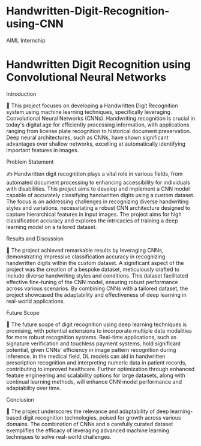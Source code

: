 # Handwritten-Digit-Recognition-using-CNN
AIML Internship

# Handwritten Digit Recognition using Convolutional Neural Networks
Introduction

📝 This project focuses on developing a Handwritten Digit Recognition system using machine learning techniques, specifically leveraging Convolutional Neural Networks (CNNs). Handwriting recognition is crucial in today's digital age for efficiently processing information, with applications ranging from license plate recognition to historical document preservation. Deep neural architectures, such as CNNs, have shown significant advantages over shallow networks, excelling at automatically identifying important features in images.

Problem Statement

✍️ Handwritten digit recognition plays a vital role in various fields, from automated document processing to enhancing accessibility for individuals with disabilities. This project aims to develop and implement a CNN model capable of accurately classifying handwritten digits using a custom dataset. The focus is on addressing challenges in recognizing diverse handwriting styles and variations, necessitating a robust CNN architecture designed to capture hierarchical features in input images. The project aims for high classification accuracy and explores the intricacies of training a deep learning model on a tailored dataset.

Results and Discussion

🎉 The project achieved remarkable results by leveraging CNNs, demonstrating impressive classification accuracy in recognizing handwritten digits within the custom dataset. A significant aspect of the project was the creation of a bespoke dataset, meticulously crafted to include diverse handwriting styles and conditions. This dataset facilitated effective fine-tuning of the CNN model, ensuring robust performance across various scenarios. By combining CNNs with a tailored dataset, the project showcased the adaptability and effectiveness of deep learning in real-world applications.

Future Scope

🔮 The future scope of digit recognition using deep learning techniques is promising, with potential extensions to incorporate multiple data modalities for more robust recognition systems. Real-time applications, such as signature verification and touchless payment systems, hold significant potential, given CNNs' efficiency in image pattern recognition during inference. In the medical field, DL models can aid in handwritten prescription recognition and interpreting numeric data in patient records, contributing to improved healthcare. Further optimization through enhanced feature engineering and scalability options for large datasets, along with continual learning methods, will enhance CNN model performance and adaptability over time.

Conclusion

🚀 The project underscores the relevance and adaptability of deep learning-based digit recognition technologies, poised for growth across various domains. The combination of CNNs and a carefully curated dataset exemplifies the efficacy of leveraging advanced machine learning techniques to solve real-world challenges.
